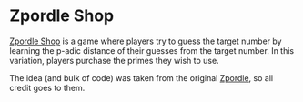 # Zpordle Shop
[Zpordle Shop](https://tectoskepsis.github.io/zpordle/) is a game where players try to guess the target number by learning the p-adic distance of their guesses from the target number. In this variation, players purchase the primes they wish to use.

The idea (and bulk of code) was taken from the original [Zpordle](https://mabotkin.github.io/zpordle), so all credit goes to them.
